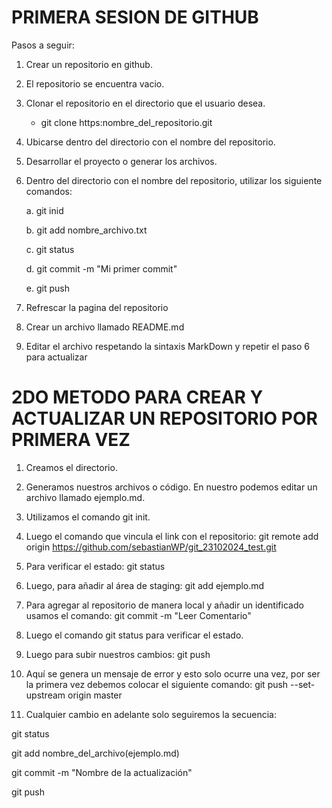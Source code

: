 # **PRIMERA SESION DE GITHUB**

Pasos a seguir:

1. Crear un repositorio en github.
2. El repositorio se encuentra vacio.
3. Clonar el repositorio en el directorio que el usuario desea.

    * git clone https:nombre_del_repositorio.git
    
4. Ubicarse dentro del directorio con el nombre del repositorio.
5. Desarrollar el proyecto o generar los archivos.
6. Dentro del directorio con el nombre del repositorio, utilizar los siguiente comandos:

    a.  git inid

    b.  git add nombre_archivo.txt

    c.  git status

    d.  git commit -m "Mi primer commit"

    e.  git push

7. Refrescar la pagina del repositorio
8. Crear un archivo llamado README.md
9. Editar el archivo respetando la sintaxis MarkDown y repetir el paso 6 para actualizar

# 2DO METODO PARA CREAR Y ACTUALIZAR UN REPOSITORIO POR PRIMERA VEZ

1. Creamos el directorio.
2. Generamos nuestros archivos o código. En nuestro podemos editar un archivo llamado ejemplo.md.
3. Utilizamos el comando git init.
4. Luego el comando que vincula el link con el repositorio:
   git remote add origin https://github.com/sebastianWP/git_23102024_test.git
   
5. Para verificar el estado: git status
6. Luego, para añadir al área de staging: git add ejemplo.md
7. Para agregar al repositorio de manera local y añadir un identificado usamos el comando:
   git commit -m "Leer Comentario"
   
8. Luego el comando git status para verificar el estado.
9. Luego para subir nuestros cambios: git push
10. Aquí se genera un mensaje de error y esto solo ocurre una vez, por ser la primera vez debemos colocar el siguiente comando:
   git push --set-upstream origin master

11. Cualquier cambio en adelante solo seguiremos la secuencia:

   git status

   git add nombre_del_archivo(ejemplo.md)

   git commit -m "Nombre de la actualización"

   git push

